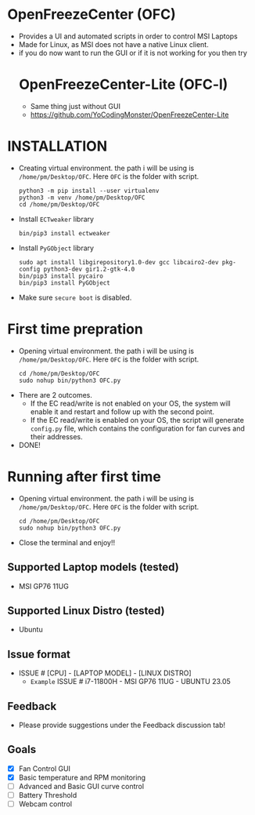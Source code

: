 # OpenFreezeCenter (OFC)
- Provides a UI and automated scripts in order to control MSI Laptops
- Made for Linux, as MSI does not have a native Linux client.
- if you do now want to run the GUI or if it is not working for you then try
  # OpenFreezeCenter-Lite (OFC-l)
  - Same thing just without GUI
  - https://github.com/YoCodingMonster/OpenFreezeCenter-Lite

# INSTALLATION
- Creating virtual environment. the path i will be using is ```/home/pm/Desktop/OFC```. Here ```OFC``` is the folder with script.
  ```
  python3 -m pip install --user virtualenv
  python3 -m venv /home/pm/Desktop/OFC
  cd /home/pm/Desktop/OFC
  ```
- Install ```ECTweaker``` library
  ```
  bin/pip3 install ectweaker
  ```
- Install ```PyGObject``` library
  ```
  sudo apt install libgirepository1.0-dev gcc libcairo2-dev pkg-config python3-dev gir1.2-gtk-4.0
  bin/pip3 install pycairo
  bin/pip3 install PyGObject
  ```
- Make sure ```secure boot``` is disabled.

# First time prepration
- Opening virtual environment. the path i will be using is ```/home/pm/Desktop/OFC```. Here ```OFC``` is the folder with script.
  ```
  cd /home/pm/Desktop/OFC
  sudo nohup bin/python3 OFC.py
  ```
- There are 2 outcomes.
  - If the EC read/write is not enabled on your OS, the system will enable it and restart and follow up with the second point.
  - If the EC read/write is enabled on your OS, the script will generate ```config.py``` file, which contains the configuration for fan curves and their addresses.
- DONE!

# Running after first time
- Opening virtual environment. the path i will be using is ```/home/pm/Desktop/OFC```. Here ```OFC``` is the folder with script.
  ```
  cd /home/pm/Desktop/OFC
  sudo nohup bin/python3 OFC.py
  ```
- Close the terminal and enjoy!!

## Supported Laptop models (tested)
- MSI GP76 11UG

## Supported Linux Distro (tested)
- Ubuntu

## Issue format
- ISSUE # [CPU] - [LAPTOP MODEL] - [LINUX DISTRO]
  - ```Example``` ISSUE # i7-11800H - MSI GP76 11UG - UBUNTU 23.05

## Feedback
- Please provide suggestions under the Feedback discussion tab!

## Goals
- [X] Fan Control GUI
- [X] Basic temperature and RPM monitoring
- [ ] Advanced and Basic GUI curve control
- [ ] Battery Threshold
- [ ] Webcam control

